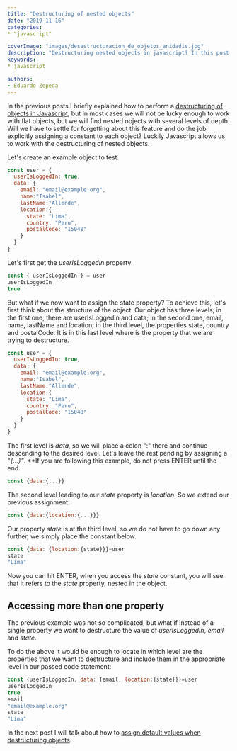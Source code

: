 ```yaml
---
title: "Destructuring of nested objects"
date: "2019-11-16"
categories:
* "javascript"

coverImage: "images/desestructuracion_de_objetos_anidadis.jpg"
description: "Destructuring nested objects in javascript? In this post I discuss the topic of destructuring nested objects with examples."
keywords:
* javascript

authors:
- Eduardo Zepeda
---
```


In the previous posts I briefly explained how to perform a [destructuring of objects in Javascript](/desestructuracion-de-listas-en-javascript/), but in most cases we will not be lucky enough to work with flat objects, but we will find nested objects with several levels of depth. Will we have to settle for forgetting about this feature and do the job explicitly assigning a constant to each object? Luckily Javascript allows us to work with the destructuring of nested objects.

Let's create an example object to test.

```javascript
const user = {
  userIsLoggedIn: true, 
  data: {
    email: "email@example.org", 
    name:"Isabel", 
    lastName:"Allende", 
    location:{
      state: "Lima", 
      country: "Peru", 
      postalCode: "15048"
    }
  }
}
```

Let's first get the _userIsLoggedIn_ property

```javascript
const { userIsLoggedIn } = user
userIsLoggedIn
true
```

But what if we now want to assign the state property? To achieve this, let's first think about the structure of the object. Our object has three levels; in the first one, there are userIsLoggedIn and data; in the second one, email, name, lastName and location; in the third level, the properties state, country and postalCode. It is in this last level where is the property that we are trying to destructure.

```javascript
const user = {
  userIsLoggedIn: true, 
  data: {
    email: "email@example.org", 
    name:"Isabel", 
    lastName:"Allende", 
    location:{
      state: "Lima", 
      country: "Peru", 
      postalCode: "15048"
    }
  }
}
```

The first level is _data_, so we will place a colon ":" there and continue descending to the desired level. Let's leave the rest pending by assigning a "_{...}"_. **If you are following this example, do not press ENTER until the end.

```javascript
const {data:{...}}
```

The second level leading to our _state_ property is _location_. So we extend our previous assignment:

```javascript
const {data:{location:{...}}}
```

Our property _state_ is at the third level, so we do not have to go down any further, we simply place the constant below.

```javascript
const {data: {location:{state}}}=user
state
"Lima"
```

Now you can hit ENTER, when you access the _state_ constant, you will see that it refers to the _state_ property, nested in the object.

## Accessing more than one property

The previous example was not so complicated, but what if instead of a single property we want to destructure the value of _userIsLoggedIn_, _email_ and _state_.

To do the above it would be enough to locate in which level are the properties that we want to destructure and include them in the appropriate level in our passed code statement:

```javascript
const {userIsLoggedIn, data: {email, location:{state}}}=user
userIsLoggedIn
true
email
"email@example.org"
state
"Lima"
```

In the next post I will talk about how to [assign default values when destructuring objects](/destruct-with-default-values-in-javascript/).